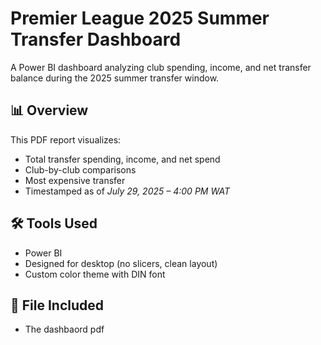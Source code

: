 # Premier League 2025 Summer Transfer Dashboard

A Power BI dashboard analyzing club spending, income, and net transfer balance during the 2025 summer transfer window.

## 📊 Overview
This PDF report visualizes:
- Total transfer spending, income, and net spend
- Club-by-club comparisons
- Most expensive transfer
- Timestamped as of *July 29, 2025 – 4:00 PM WAT*

## 🛠 Tools Used
- Power BI
- Designed for desktop (no slicers, clean layout)
- Custom color theme with DIN font

## 📁 File Included
- The dashbaord pdf 
